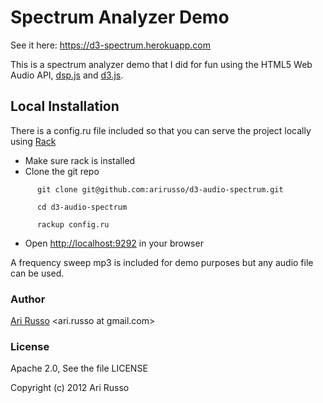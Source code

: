 # Spectrum Analyzer Demo

See it here: https://d3-spectrum.herokuapp.com

This is a spectrum analyzer demo that I did for fun using the HTML5 Web Audio API, [dsp.js](https://github.com/corbanbrook/dsp.js) and [d3.js](http://d3js.org).

## Local Installation

There is a config.ru file included so that you can serve the project locally using [Rack](http://rack.github.com)

* Make sure rack is installed
* Clone the git repo

`      git clone git@github.com:arirusso/d3-audio-spectrum.git`

`      cd d3-audio-spectrum`

`      rackup config.ru`

* Open [http://localhost:9292](http://localhost:9292) in your browser

A frequency sweep mp3 is included for demo purposes but any audio file can be used.

### Author

[Ari Russo](http://github.com/arirusso) <ari.russo at gmail.com>

### License

Apache 2.0, See the file LICENSE

Copyright (c) 2012 Ari Russo  

